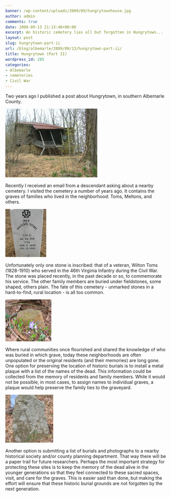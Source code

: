 ```yaml
---
banner: /wp-content/uploads/2009/09/hungrytownhouse.jpg
author: admin
comments: true
date: 2009-09-13 21:13:40+00:00
excerpt: An historic cemetery lies all but forgotten in Hungrytown...
layout: post
slug: hungrytown-part-ii
url: /blog/albemarle/2009/09/13/hungrytown-part-ii/
title: Hungrytown (Part II)
wordpress_id: 285
categories:
- Albemarle
- cemeteries
- Civil War
---
```


Two years ago I published a post about Hungrytown, in southern Albemarle County.

![An historic cabin in Hungrytown](/wp-content/uploads/2009/09/hungrytownhouse.jpg)

Recently I received an email from a descendant asking about a nearby cemetery. I visited the cemetery a number of years ago. It contains the graves of families who lived in the neighborhood: Toms, Meltons, and others. 

![](/wp-content/uploads/2009/09/hungrytowncem4-128x150.jpg)

Unfortunately only one stone is inscribed: that of a veteran, Wilton Toms (1828-1910) who served in the 46th Virginia Infantry during the Civil War. The stone was placed recently, in the past decade or so, to commemorate his service. The other family members are buried under fieldstones, some shaped, others plain. The fate of this cemetery - unmarked stones in a hard-to-find, rural location - is all too common. 

![](/wp-content/uploads/2009/09/hungrytowncem3.jpg)

Where rural communities once flourished and shared the knowledge of who was buried in which grave, today these neighborhoods are often unpopulated or the original residents (and their memories) are long gone. One option for preserving the location of historic burials is to install a metal plaque with a list of the names of the dead. This information could be collected from the memory of residents and family members. While it would not be possible, in most cases, to assign names to individual graves, a plaque would help preserve the family ties to the graveyard. 

![](/wp-content/uploads/2009/09/hungrytowncem1-150x150.jpg)

Another option is submitting a list of burials and photographs to a nearby historical society and/or county planning department. That way there will be a paper trail for future researchers. Perhaps the most important strategy for protecting these sites is to keep the memory of the dead alive in the younger generations so that they feel connected to these sacred spaces, visit, and care for the graves. This is easier said than done, but making the effort will ensure that these historic burial grounds are not forgotten by the next generation.
